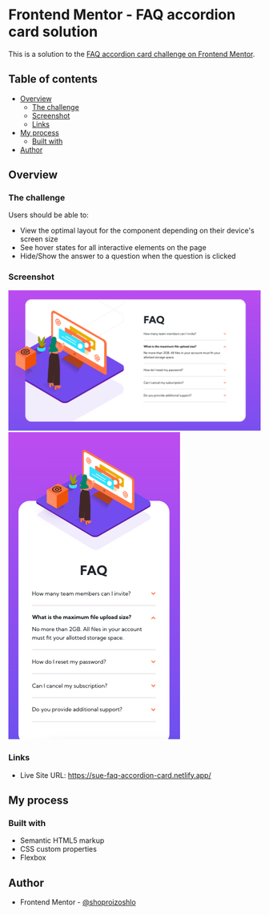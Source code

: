# Frontend Mentor - FAQ accordion card solution

This is a solution to the [FAQ accordion card challenge on Frontend Mentor](https://www.frontendmentor.io/challenges/faq-accordion-card-XlyjD0Oam). 

## Table of contents

- [Overview](#overview)
  - [The challenge](#the-challenge)
  - [Screenshot](#screenshot)
  - [Links](#links)
- [My process](#my-process)
  - [Built with](#built-with)
- [Author](#author)

## Overview

### The challenge

Users should be able to:

- View the optimal layout for the component depending on their device's screen size
- See hover states for all interactive elements on the page
- Hide/Show the answer to a question when the question is clicked

### Screenshot

![](./screenshot-dektop.png)
![](./screenshot-mobile.png)

### Links

- Live Site URL: https://sue-faq-accordion-card.netlify.app/

## My process

### Built with

- Semantic HTML5 markup
- CSS custom properties
- Flexbox

## Author

- Frontend Mentor - [@shoproizoshlo](https://www.frontendmentor.io/profile/shoproizoshlo)
